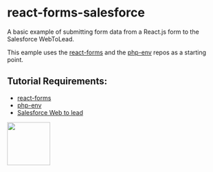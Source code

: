 # react-forms-salesforce

A basic example of submitting form data from a React.js form to the Salesforce WebToLead.

This eample uses the [react-forms](https://github.com/codeadamca/react-forms) and the [php-env](https://github.com/codeadamca/php-env) repos as a starting point. 

## Tutorial Requirements:

* [react-forms](https://github.com/codeadamca/react-forms)
* [php-env](https://github.com/codeadamca/php-env)
* [Salesforce Web to lead](https://www.salesforce.com/ca/products/guide/lead-gen/web-to-lead/)

<a href="https://codeadam.ca">
<img src="https://codeadam.ca/images/code-block.png" width="100">
</a>
